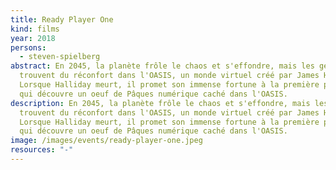 ```yaml
---
title: Ready Player One
kind: films
year: 2018
persons:
  - steven-spielberg
abstract: En 2045, la planète frôle le chaos et s'effondre, mais les gens
  trouvent du réconfort dans l'OASIS, un monde virtuel créé par James Halliday.
  Lorsque Halliday meurt, il promet son immense fortune à la première personne
  qui découvre un oeuf de Pâques numérique caché dans l'OASIS.
description: En 2045, la planète frôle le chaos et s'effondre, mais les gens
  trouvent du réconfort dans l'OASIS, un monde virtuel créé par James Halliday.
  Lorsque Halliday meurt, il promet son immense fortune à la première personne
  qui découvre un oeuf de Pâques numérique caché dans l'OASIS.
image: /images/events/ready-player-one.jpeg
resources: "-"
---
```

